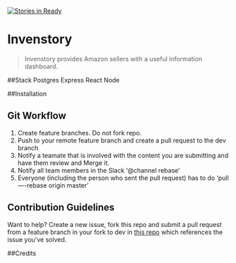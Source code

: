 [![Stories in Ready](https://badge.waffle.io/TeamCommercium/invenstory.png?label=ready&title=Ready)](https://waffle.io/TeamCommercium/invenstory)
# Invenstory
>Invenstory provides Amazon sellers with a useful information dashboard.

##Stack
Postgres
Express
React
Node


##Installation



## Git Workflow
1. Create feature branches. Do not fork repo.
2. Push to your remote feature branch and create a pull request to the dev branch
3. Notify a teamate that is involved with the content you are submitting and have them review and Merge it.
4. Notify all team members in the Slack ‘@channel rebase’
5. Everyone (including the person who sent the pull request) has to do ‘pull —-rebase origin master’


## Contribution Guidelines
Want to help? Create a new issue, fork this repo and submit a pull request from a feature branch in your fork to dev in [this repo](https://github.com/TeamCommercium/invenstory) which references the issue you've solved.

##Credits
